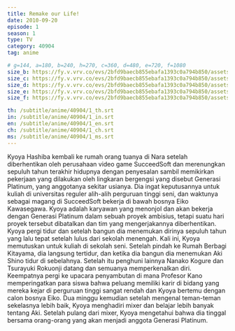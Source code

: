 ```yaml
---
title: Remake our Life!
date: 2010-09-20
episode: 1
season: 1
type: TV
category: 40904
tag: anime

# g=144, a=180, b=240, h=270, c=360, d=480, e=720, f=1080
size_b: https://fy.v.vrv.co/evs/2bfd9baecb855ebafa1393c0a794b850/assets/a0907eafd1fe3162a94f7a4a5025251d_4099297.mp4
size_c: https://fy.v.vrv.co/evs/2bfd9baecb855ebafa1393c0a794b850/assets/a0907eafd1fe3162a94f7a4a5025251d_4099296.mp4
size_d: https://fy.v.vrv.co/evs/2bfd9baecb855ebafa1393c0a794b850/assets/a0907eafd1fe3162a94f7a4a5025251d_4099298.mp4
size_e: https://fy.v.vrv.co/evs/2bfd9baecb855ebafa1393c0a794b850/assets/a0907eafd1fe3162a94f7a4a5025251d_4099299.mp4
size_f: https://fy.v.vrv.co/evs/2bfd9baecb855ebafa1393c0a794b850/assets/a0907eafd1fe3162a94f7a4a5025251d_4099300.mp4

th: /subtitle/anime/40904/1_th.srt
in: /subtitle/anime/40904/1_in.srt
en: /subtitle/anime/40904/1_en.srt
ch: /subtitle/anime/40904/1_ch.srt
ms: /subtitle/anime/40904/1_ms.srt
---
```

Kyoya Hashiba kembali ke rumah orang tuanya di Nara setelah diberhentikan oleh perusahaan video game SucceedSoft dan merenungkan sepuluh tahun terakhir hidupnya dengan penyesalan sambil memikirkan pekerjaan yang dilakukan oleh lingkaran bergengsi yang disebut Generasi Platinum, yang anggotanya sekitar usianya. Dia ingat keputusannya untuk kuliah di universitas reguler alih-alih perguruan tinggi seni, dan waktunya sebagai magang di SucceedSoft bekerja di bawah bosnya Eiko Kawasegawa. Kyoya adalah karyawan yang menonjol dan akan bekerja dengan Generasi Platinum dalam sebuah proyek ambisius, tetapi suatu hari proyek tersebut dibatalkan dan tim yang mengerjakannya diberhentikan. Kyoya pergi tidur dan setelah bangun dia menemukan dirinya sepuluh tahun yang lalu tepat setelah lulus dari sekolah menengah. Kali ini, Kyoya memutuskan untuk kuliah di sekolah seni. Setelah pindah ke Rumah Berbagi Kitayama, dia langsung tertidur, dan ketika dia bangun dia menemukan Aki Shino tidur di sebelahnya. Setelah itu penghuni lainnya Nanako Kogure dan Tsurayuki Rokuonji datang dan semuanya memperkenalkan diri. Keempatnya pergi ke upacara penyambutan di mana Profesor Kano memperingatkan para siswa bahwa peluang memiliki karir di bidang yang mereka kejar di perguruan tinggi sangat rendah dan Kyoya bertemu dengan calon bosnya Eiko. Dua minggu kemudian setelah mengenal teman-teman sekelasnya lebih baik, Kyoya menghadiri mixer dan belajar lebih banyak tentang Aki. Setelah pulang dari mixer, Kyoya mengetahui bahwa dia tinggal bersama orang-orang yang akan menjadi anggota Generasi Platinum.
